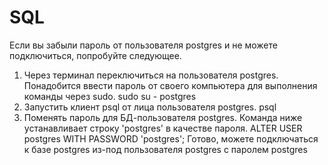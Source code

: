 # SQL



Если вы забыли пароль от пользователя postgres и не можете подключиться, попробуйте следующее.
1. Через терминал переключиться на пользователя postgres. Понадобится ввести пароль от своего компьютера для выполнения команды через sudo.
sudo su - postgres
2. Запустить клиент psql от лица пользователя postgres.
psql
3. Поменять пароль для БД-пользователя postgres. Команда ниже устанавливает строку 'postgres' в качестве пароля.
ALTER USER postgres WITH PASSWORD 'postgres';
Готово, можете подключаться к базе postgres из-под пользователя postgres с паролем postgres
